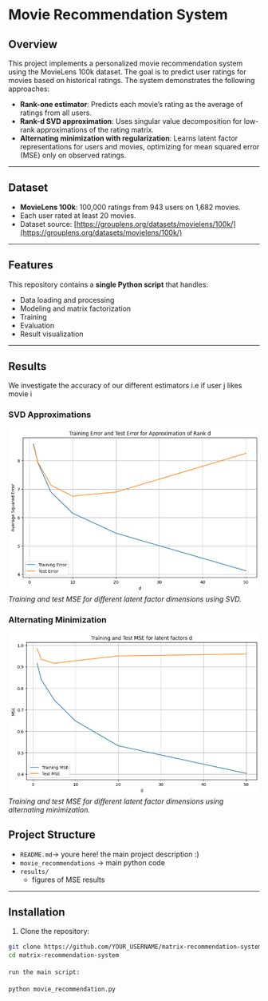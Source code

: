 # Movie Recommendation System

## Overview
This project implements a personalized movie recommendation system using the MovieLens 100k dataset. The goal is to predict user ratings for movies based on historical ratings. The system demonstrates the following approaches:

- **Rank-one estimator**: Predicts each movie’s rating as the average of ratings from all users.
- **Rank-d SVD approximation**: Uses singular value decomposition for low-rank approximations of the rating matrix.
- **Alternating minimization with regularization**: Learns latent factor representations for users and movies, optimizing for mean squared error (MSE) only on observed ratings.

---

## Dataset
- **MovieLens 100k**: 100,000 ratings from 943 users on 1,682 movies.
- Each user rated at least 20 movies.
- Dataset source: [https://grouplens.org/datasets/movielens/100k/](https://grouplens.org/datasets/movielens/100k/)

---
## Features

This repository contains a **single Python script** that handles:
- Data loading and processing
- Modeling and matrix factorization
- Training
- Evaluation
- Result visualization
---
  ## Results
We investigate the accuracy of our different estimators i.e if user j likes movie i

### SVD Approximations
![SVD MSE vs Latent Factors](figures/svd_mse_plot.png)
*Training and test MSE for different latent factor dimensions using SVD.*

### Alternating Minimization
![Alternating Minimization MSE vs Latent Factors](figures/alt_min_mse_plot.png)
*Training and test MSE for different latent factor dimensions using alternating minimization.*

## Project Structure
- `README.md`→ youre here! the main project description :)
- `movie_recommendations` → main python code
- `results/`
  - figures of MSE results
---

## Installation
1. Clone the repository:
```bash
git clone https://github.com/YOUR_USERNAME/matrix-recommendation-system.git
cd matrix-recommendation-system

run the main script:

python movie_recommendation.py